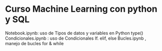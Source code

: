 # Curso Machine Learning con python y SQL
Notebook.ipynb: uso de Tipos de datos y variables en Python type()
Condicionales.ipynb : uso de Condicionales If. elif, else
Bucles.ipynb , manejo de bucles for & while
